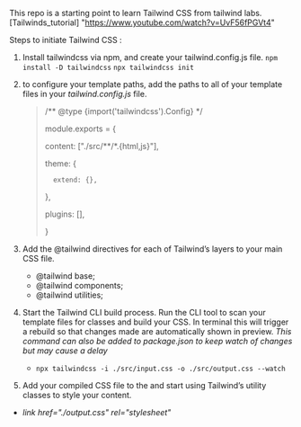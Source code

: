 This repo is a starting point to learn Tailwind CSS from tailwind labs.
[Tailwinds_tutorial] "https://www.youtube.com/watch?v=UvF56fPGVt4"

Steps to initiate Tailwind CSS :

1. Install tailwindcss via npm, and create your tailwind.config.js file. 
    `npm install -D tailwindcss`
    `npx tailwindcss init `

2. to configure your template paths, add the paths to all of your template files in your *tailwind.config.js* file.
    > /** @type {import('tailwindcss').Config} */
    >
    >   module.exports = {
    >
    >    content: ["./src/**/*.{html,js}"],
    >
    >    theme: {
    >
    >       extend: {},
    >
    >    },
    >
    >    plugins: [],
    >
    >    }

3. Add the @tailwind directives for each of Tailwind’s layers to your main CSS file.
   - @tailwind base;
   - @tailwind components;
   - @tailwind utilities;

4. Start the Tailwind CLI build process. Run the CLI tool to scan your template files for classes and build your CSS. In terminal this will trigger a rebuild so that changes made are automatically shown in preview.  *This command can also be added to package.json to keep watch of changes but may cause a delay*

   - `npx tailwindcss -i ./src/input.css -o ./src/output.css --watch`

5. Add your compiled CSS file to the <head> and start using Tailwind’s utility classes to style your content.

  - *link href="./output.css" rel="stylesheet"*
    